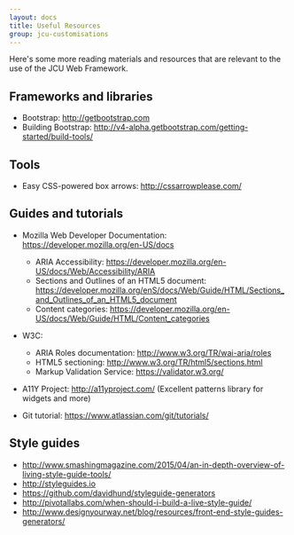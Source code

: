 ```yaml
---
layout: docs
title: Useful Resources
group: jcu-customisations
---
```


Here's some more reading materials and resources that are relevant to the use of
the JCU Web Framework.

## Frameworks and libraries

* Bootstrap: <http://getbootstrap.com>
* Building Bootstrap: <http://v4-alpha.getbootstrap.com/getting-started/build-tools/>

## Tools

* Easy CSS-powered box arrows: <http://cssarrowplease.com/>

## Guides and tutorials

* Mozilla Web Developer Documentation: <https://developer.mozilla.org/en-US/docs>

  * ARIA Accessibility: <https://developer.mozilla.org/en-US/docs/Web/Accessibility/ARIA>
  * Sections and Outlines of an HTML5 document:
    <https://developer.mozilla.org/enS/docs/Web/Guide/HTML/Sections_and_Outlines_of_an_HTML5_document>
  * Content categories: <https://developer.mozilla.org/en-US/docs/Web/Guide/HTML/Content_categories>

* W3C:

  * ARIA Roles documentation: <http://www.w3.org/TR/wai-aria/roles>
  * HTML5 sectioning: <http://www.w3.org/TR/html5/sections.html>
  * Markup Validation Service: <https://validator.w3.org/>

* A11Y Project: <http://a11yproject.com/> (Excellent patterns library for
  widgets and more)

* Git tutorial: <https://www.atlassian.com/git/tutorials/>

## Style guides

* <http://www.smashingmagazine.com/2015/04/an-in-depth-overview-of-living-style-guide-tools/>
* <http://styleguides.io>
* <https://github.com/davidhund/styleguide-generators>
* <http://pivotallabs.com/when-should-i-build-a-live-style-guide/>
* <http://www.designyourway.net/blog/resources/front-end-style-guides-generators/>

